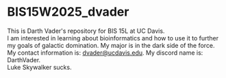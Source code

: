 # BIS15W2025_dvader
This is Darth Vader's repository for BIS 15L at UC Davis.  
I am interested in learning about bioinformatics and how to use it to further my goals of galactic domination. 
My major is in the dark side of the force.  
My contact information is: dvader@ucdavis.edu. 
My discord name is: DarthVader.  
Luke Skywalker sucks.  